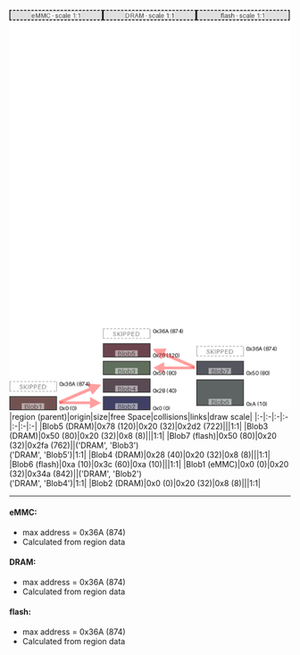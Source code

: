 ![memory map diagram](example_three_maps_diagram.png)
|region (parent)|origin|size|free Space|collisions|links|draw scale|
|:-|:-|:-|:-|:-|:-|:-|
|<span style='color:(59, 6, 20)'>Blob5 (DRAM)</span>|0x78 (120)|0x20 (32)|0x2d2 (722)|||1:1|
|<span style='color:(44, 63, 38)'>Blob3 (DRAM)</span>|0x50 (80)|0x20 (32)|0x8 (8)|||1:1|
|<span style='color:(28, 29, 41)'>Blob7 (flash)</span>|0x50 (80)|0x20 (32)|0x2fa (762)||('DRAM', 'Blob3')<BR>('DRAM', 'Blob5')|1:1|
|<span style='color:(34, 14, 27)'>Blob4 (DRAM)</span>|0x28 (40)|0x20 (32)|0x8 (8)|||1:1|
|<span style='color:(40, 49, 48)'>Blob6 (flash)</span>|0xa (10)|0x3c (60)|0xa (10)|||1:1|
|<span style='color:(68, 25, 24)'>Blob1 (eMMC)</span>|0x0 (0)|0x20 (32)|0x34a (842)||('DRAM', 'Blob2')<BR>('DRAM', 'Blob4')|1:1|
|<span style='color:(1, 1, 49)'>Blob2 (DRAM)</span>|0x0 (0)|0x20 (32)|0x8 (8)|||1:1|

---
#### eMMC:
- max address = 0x36A (874)
- Calculated from region data
#### DRAM:
- max address = 0x36A (874)
- Calculated from region data
#### flash:
- max address = 0x36A (874)
- Calculated from region data